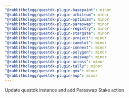 ```yaml
---
"@rabbitholegg/questdk-plugin-basepaint": minor
"@rabbitholegg/questdk-plugin-arbitrum": minor
"@rabbitholegg/questdk-plugin-optimism": minor
"@rabbitholegg/questdk-plugin-paraswap": minor
"@rabbitholegg/questdk-plugin-registry": minor
"@rabbitholegg/questdk-plugin-stargate": minor
"@rabbitholegg/questdk-plugin-project": minor
"@rabbitholegg/questdk-plugin-camelot": minor
"@rabbitholegg/questdk-plugin-connext": minor
"@rabbitholegg/questdk-plugin-polygon": minor
"@rabbitholegg/questdk-plugin-uniswap": minor
"@rabbitholegg/questdk-plugin-across": minor
"@rabbitholegg/questdk-plugin-tally": minor
"@rabbitholegg/questdk-plugin-gmx": minor
"@rabbitholegg/questdk-plugin-hop": minor
---
```


Update questdk instance and add Paraswap Stake action
